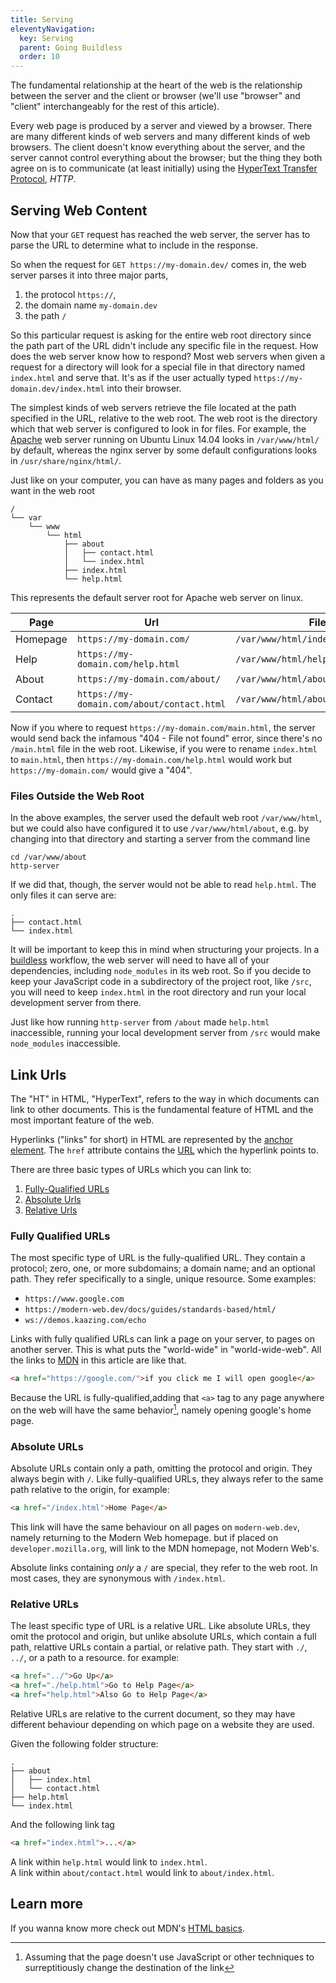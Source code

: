 ```yaml
---
title: Serving
eleventyNavigation:
  key: Serving
  parent: Going Buildless
  order: 10
---
```


The fundamental relationship at the heart of the web is the relationship between the server and the client or browser (we'll use "browser" and "client" interchangeably for the rest of this article).

Every web page is produced by a server and viewed by a browser.
There are many different kinds of web servers and many different kinds of web browsers.
The client doesn't know everything about the server, and the server cannot control everything about the browser;
but the thing they both agree on is to communicate (at least initially) using
the [HyperText Transfer Protocol](https://developer.mozilla.org/en-US/docs/Web/HTTP), <dfn><abbr>HTTP</abbr></dfn>.

## Serving Web Content

Now that your `GET` request has reached the web server, the server has to parse the URL to determine what to include in the response.

So when the request for `GET https://my-domain.dev/` comes in, the web server parses it into three major parts,

1. the protocol `https://`,
2. the domain name `my-domain.dev`
3. the path `/`

So this particular request is asking for the entire web root directory since the path part of the URL didn't include any specific file in the request. How does the web server know how to respond? Most web servers when given a request for a directory will look for a special file in that directory named `index.html` and serve that. It's as if the user actually typed `https://my-domain.dev/index.html` into their browser.

The simplest kinds of web servers retrieve the file located at the path specified in the URL, relative to the web root. The web root is the directory which that web server is configured to look in for files. For example, the [Apache](https://httpd.apache.org/) web server running on Ubuntu Linux 14.04 looks in `/var/www/html/` by default, whereas the nginx server by some default configurations looks in `/usr/share/nginx/html/`.

Just like on your computer, you can have as many pages and folders as you want in the web root

```
/
└── var
    └── www
        └── html
            ├── about
            │   ├── contact.html
            │   └── index.html
            ├── index.html
            └── help.html
```

This represents the default server root for Apache web server on linux.

| Page     | Url                                        | File                               |
| -------- | ------------------------------------------ | ---------------------------------- |
| Homepage | `https://my-domain.com/`                   | `/var/www/html/index.html`         |
| Help     | `https://my-domain.com/help.html`          | `/var/www/html/help.html`          |
| About    | `https://my-domain.com/about/`             | `/var/www/html/about/index.html`   |
| Contact  | `https://my-domain.com/about/contact.html` | `/var/www/html/about/contact.html` |

Now if you where to request `https://my-domain.com/main.html`, the server would send back the infamous "404 - File not found" error, since there's no `/main.html` file in the web root.
Likewise, if you were to rename `index.html` to `main.html`, then `https://my-domain.com/help.html` would work but `https://my-domain.com/` would give a "404".

### Files Outside the Web Root

In the above examples, the server used the default web root `/var/www/html`, but we could also have configured it to use `/var/www/html/about`, e.g. by changing into that directory and starting a server from the command line

```
cd /var/www/about
http-server
```

If we did that, though, the server would not be able to read `help.html`.
The only files it can serve are:

```
.
├── contact.html
└── index.html
```

It will be important to keep this in mind when structuring your projects. In a [buildless](#) workflow, the web server will need to have all of your dependencies, including `node_modules` in its web root. So if you decide to keep your JavaScript code in a subdirectory of the project root, like `/src`, you will need to keep `index.html` in the root directory and run your local development server from there.

Just like how running `http-server` from `/about` made `help.html` inaccessible, running your local development server from `/src` would make `node_modules` inaccessible.

## Link Urls

The "HT" in <abbr>HTML</abbr>, "HyperText", refers to the way in which documents can link to other documents. This is the fundamental feature of <abbr>HTML</abbr> and the most important feature of the web.

Hyperlinks ("links" for short) in <abbr>HTML</abbr> are represented by the [anchor element](https://developer.mozilla.org/en-US/docs/Web/HTML/Element/a). The `href` attribute contains the [URL](./servers-and-clients.md) which the hyperlink points to.

There are three basic types of URLs which you can link to:

1. [Fully-Qualified URLs](#fully-qualified-urls)
2. [Absolute Urls](#absolute-urls)
3. [Relative Urls](#relative-urls)

### Fully Qualified URLs

The most specific type of URL is the fully-qualified URL. They contain a protocol; zero, one, or more subdomains; a domain name; and an optional path. They refer specifically to a single, unique resource. Some examples:

- `https://www.google.com`
- `https://modern-web.dev/docs/guides/standards-based/html/`
- `ws://demos.kaazing.com/echo`

Links with fully qualified URLs can link a page on your server, to pages on another server. This is what puts the "world-wide" in "world-wide-web". All the links to [MDN](https://developer.mozilla.org) in this article are like that.

```html
<a href="https://google.com/">if you click me I will open google</a>
```

Because the URL is fully-qualified,adding that `<a>` tag to any page anywhere on the web will have the same behavior[^1], namely opening google's home page.

[^1]: Assuming that the page doesn't use JavaScript or other techniques to surreptitiously change the destination of the link

### Absolute URLs

Absolute URLs contain only a path, omitting the protocol and origin. They always begin with `/`. Like fully-qualified URLs, they always refer to the same path relative to the origin, for example:

```html
<a href="/index.html">Home Page</a>
```

This link will have the same behaviour on all pages on `modern-web.dev`, namely returning to the Modern Web homepage. but if placed on `developer.mozilla.org`, will link to the MDN homepage, not Modern Web's.

Absolute links containing _only_ a `/` are special, they refer to the web root. In most cases, they are synonymous with `/index.html`.

### Relative URLs

The least specific type of URL is a relative URL. Like absolute URLs, they omit the protocol and origin, but unlike absolute URLs, which contain a full path, relattive URLs contain a partial, or relative path. They start with `./`, `../`, or a path to a resource. for example:

```html
<a href="../">Go Up</a>
<a href="./help.html">Go to Help Page</a>
<a href="help.html">Also Go to Help Page</a>
```

Relative URLs are relative to the current document, so they may have different behaviour depending on which page on a website they are used.

Given the following folder structure:

```
.
├── about
│   ├── index.html
│   └── contact.html
├── help.html
└── index.html
```

And the following link tag

```html
<a href="index.html">...</a>
```

A link within `help.html` would link to `index.html`. <br>
A link within `about/contact.html` would link to `about/index.html`.

## Learn more

If you wanna know more check out MDN's [HTML basics](https://developer.mozilla.org/en-US/docs/Learn/Getting_started_with_the_web/HTML_basics).
